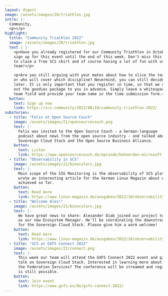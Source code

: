 ```yaml
---
layout: digest
image: /assets/images/20/triathlon.jpg
intro: |-
  Community,
  <p></p>
highlight:
  title: "Community Triathlon 2022"
  image: /assets/images/20/triathlon.jpg
  text : |-
    <p>Have you already registered for our Community Triathlon in October? You can
    sign up for this event until the end of this week. Don't miss this year's chance
    to claim a free SCS shirt and of course having a lot of fun with us and your
    team!</p>

    <p>Are you still arguing with your mates about how to slice the teams
    or who will cover which discipline? Nevermind, you can still decide on this
    later. It is only important that you register in time, so that we can send
    out the goodies package to you in advance. Simply leave a whitespace in the
    team field and provide your team name in the time submission form.</p>
  button:
    text: Sign up now
    link: https://scs.community/2022/08/18/community-triathlon-2022/
substories:
  - title: "Felix at Open Source Couch"
    image: /assets/images/21/opensourcecouch.png
    text: |-
      Felix was invited to the Open Source Couch - a German-language
      podcast about news from the open source industry - and talked about
      Sovereign Cloud Stack and the Open Source Business Alliance.
    button:
      text: Listen
      link: https://www.opensourcecouch.de/episode/behoerden-microsoft-und-open-source-mit-gaesten-vom-linux-hotel-und-der-osba
  - title: "Observability in SCS"
    image: /assets/images/21/binoculars.jpg
    text: |-
      Main scope of the SIG Monitoring is the observability of SCS platforms. Felix
      wrote an interesting article for the German Linux Magazin about what has been
      achieved so far.
    button:
      text: Read more
      link: https://www.linux-magazin.de/ausgaben/2022/10/observability-fuer-openstack/
  - title: "Welcome Alex!"
    image: /assets/images/21/binoculars.jpg
    text: |-
      We have great news to share: Alexander Diab joined our project team last week
      as our new Ecosystem Manager. He'll be coordinating the downstream activities
      for the Sovereign Cloud Stack. Please give him a warm welcome!
    button:
      text: Read more
      link: https://www.linux-magazin.de/ausgaben/2022/10/observability-fuer-openstack/
  - title: "SCS at GXFS Connect 2022"
    image: /assets/images/21/connect.png
    text: |-
      This week our team will attend the GXFS Connect 2022 event and give a short
      talk on Sovereign Cloud Stack. Interested in learning more about Gaia-X and
      the Federation Services? The conference will be streamed and registration
      is still possible.
    button:
      text: Join event
      link: https://www.gxfs.eu/de/gxfs-connect-2022/
---
```

